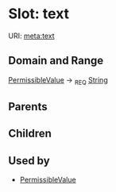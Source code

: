 
# Slot: text




URI: [meta:text](https://w3id.org/linkml/meta/text)


## Domain and Range

[PermissibleValue](PermissibleValue.md) ->  <sub>REQ</sub> [String](types/String.md)

## Parents


## Children


## Used by

 * [PermissibleValue](PermissibleValue.md)
